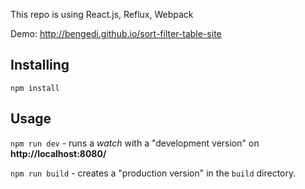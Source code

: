 
This repo is using React.js, Reflux, Webpack

Demo: http://bengedi.github.io/sort-filter-table-site


## Installing

`npm install`

## Usage

`npm run dev` - runs a *watch* with a "development version" on **http://localhost:8080/**

`npm run build` - creates a "production version" in the `build` directory.
